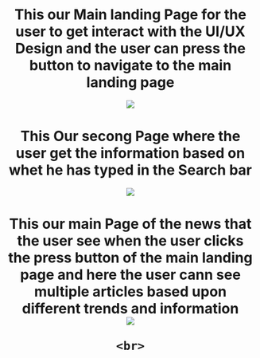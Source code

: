 <div align=center>
  <h1 text=bold> This our Main landing Page for the user to get interact with the UI/UX Design and the user can press the button to navigate to the main landing page</h1>
  <img src="https://github.com/RSharmaDevs/News-Pulse-APP/assets/158550524/ef786205-00e4-4307-a19a-86fff617aa65">
    <br>
    <h1 text=bold> This Our secong Page where the user get the information based on whet he has typed in the Search bar</h1>
    <img src="https://github.com/RSharmaDevs/News-Pulse-APP/assets/158550524/a165abec-ccea-47b8-ac87-3a49b23cef45"> 

  <br>
  <h1 text=bold> This our main Page of the news that the user see when the user clicks the press button of the main landing page and here the user cann see multiple articles based upon different trends and information
    <br>
      <img src="https://github.com/RSharmaDevs/News-Pulse-APP/assets/158550524/4e247c5b-a57b-46cc-be76-bb4157b0e531">

    <br>
</div>
